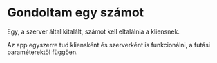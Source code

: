 # Gondoltam egy számot
Egy, a szerver által kitalált, számot kell eltalálnia a kliensnek.

Az app egyszerre tud kliensként és szerverként is funkcionálni, a futási paraméterektől függően.
